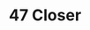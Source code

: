 ---
ee_id: '4481'
site: '1'
type: '2'
long_id: 2019-037 47 Closer
url: 2019-037-47-closer
title: 47 Closer
year: '2019'
medium: Oakley Men's Radar EV Path TDF Sunglasses, Green Bay Packers ONE SIZE Stretch
  Fit baseball hat, Panasonic LONG-RANGE KX-HN3001 Baby Monitor
commission:
add_credit:
dims:
pitch: Baby monitor, upside down Oakleys,&nbsp; surveillance, etc, etc.&nbsp;
ps:
live_url:
related:
youtube:
imgs: firstsite-2019-05-db-da--NqdM.jpg,firstsite-2019-05-db-da--JbLc.jpg
subheading:
year2: '2019'
download:
add_credits:
related_code:
layout: things-i-made
---